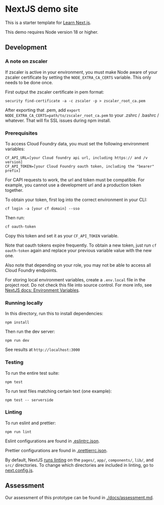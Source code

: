 # NextJS demo site

This is a starter template for [Learn Next.js](https://nextjs.org/learn).

This demo requires Node version 18 or higher.

## Development

### A note on zscaler

If zscaler is active in your environment, you must make Node aware of your zscaler certificate by setting the `NODE_EXTRA_CA_CERTS` variable. This only needs to be done once.

First output the zscaler certificate in pem format:

```
security find-certificate -a -c zscaler -p > zscaler_root_ca.pem
```

After exporting that .pem, add `export NODE_EXTRA_CA_CERTS=path/to/zscaler_root_ca.pem` to your .zshrc / .bashrc / whatever. That will fix SSL issues during npm install.

### Prerequisites

To access Cloud Foundry data, you must set the following environment variables:

```
CF_API_URL=[your Cloud foundry api url, including https:// and /v version]
CF_API_TOKEN=[your Cloud Foundry oauth token, including the "bearer" prefix]
```

For CAPI requests to work, the url and token must be compatible. For example, you cannot use a development url and a production token together.

To obtain your token, first log into the correct environment in your CLI:

```
cf login -a [your cf domain] --sso
```

Then run:

```
cf oauth-token
```

Copy this token and set it as your `CF_API_TOKEN` variable.

Note that oauth tokens expire frequently. To obtain a new token, just run `cf oauth-token` again and replace your previous variable value with the new one.

Also note that depending on your role, you may not be able to access all Cloud Foundry endpoints.

For storing local environment variables, create a `.env.local` file in the project root. Do not check this file into source control. For more info, see [NextJS docs: Environment Variables](https://nextjs.org/docs/app/building-your-application/configuring/environment-variables).

### Running locally

In this directory, run this to install dependencies:
```
npm install
```

Then run the dev server:

```
npm run dev
```

See results at `http://localhost:3000`

### Testing

To run the entire test suite:

```
npm test
```

To run test files matching certain text (one example):
```
npm test -- serverside
```

### Linting

To run eslint and prettier:
```
npm run lint
```

Eslint configurations are found in [.eslintrc.json](./.eslintrc.json).

Prettier configurations are found in [.prettierrc.json](./.prettierrc.json).

By default, NextJS [runs linting](https://nextjs.org/docs/app/building-your-application/configuring/eslint#linting-custom-directories-and-files) on the `pages/`, `app/`, `components/`, `lib/`, and `src/` directories. To change which directories are included in linting, go to [next.config.js](./next.config.js).

## Assessment

Our assessment of this prototype can be found in [./docs/assessment.md](./docs/assessment.md).

